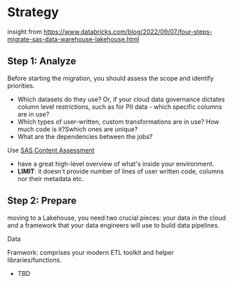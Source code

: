 # Strategy
insight from https://www.databricks.com/blog/2022/09/07/four-steps-migrate-sas-data-warehouse-lakehouse.html

## Step 1: Analyze
Before starting the migration, you should assess the scope and identify priorities.
- Which datasets do they use? Or, if your cloud data governance dictates column level restrictions, such as for PII data - which specific columns are in use?
- Which types of user-written, custom transformations are in use? How much code is it?Swhich ones are unique?
- What are the dependencies between the jobs?

Use [SAS Content Assessment](https://go.documentation.sas.com/doc/en/sasadmincdc/v_032/contentassessment/titlepage.htm) 
  - have a great high-level overview of what's inside your environment. 
  - **LIMIT**: it doesn't provide number of lines of user written code, columns nor their metadata etc.
## Step 2: Prepare
moving to a Lakehouse, you need two crucial pieces: your data in the cloud and a framework that your data engineers will use to build data pipelines.

Data
 
Framwork: comprises your modern ETL toolkit and helper libraries/functions.
- TBD

